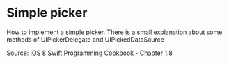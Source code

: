 # Simple picker
How to implement a simple picker. There is a small explanation about some methods of UIPickerDelegate and UIPickedDataSource


Source: [iOS 8 Swift Programming Cookbook - Chapter 1.8](http://goo.gl/pvRtI8)
